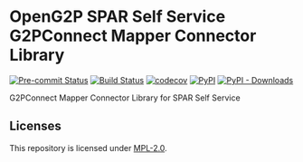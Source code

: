 # OpenG2P SPAR Self Service G2PConnect Mapper Connector Library
[![Pre-commit Status](https://github.com/OpenG2P/openg2p-spar-self-service/actions/workflows/pre-commit.yml/badge.svg?branch=develop)](https://github.com/OpenG2P/openg2p-spar-self-service/actions/workflows/pre-commit.yml?query=branch%3Adevelop)
[![Build Status](https://github.com/OpenG2P/openg2p-spar-self-service/actions/workflows/test.yml/badge.svg?branch=develop)](https://github.com/OpenG2P/openg2p-spar-self-service/actions/workflows/test.yml?query=branch%3Adevelop)
[![codecov](https://codecov.io/gh/OpenG2P/openg2p-spar-self-service/branch/develop/graph/badge.svg)](https://codecov.io/gh/OpenG2P/openg2p-spar-self-service)
[![PyPI](https://img.shields.io/pypi/v/openg2p-spar-self-service-g2pconnect-mapper-connector-lib?label=pypi%20package)](https://pypi.org/project/openg2p-spar-self-service-g2pconnect-mapper-connector-lib)
[![PyPI - Downloads](https://img.shields.io/pypi/dm/openg2p-spar-self-service-g2pconnect-mapper-connector-lib)](https://pypi.org/project/openg2p-spar-self-service-g2pconnect-mapper-connector-lib)

G2PConnect Mapper Connector Library for SPAR Self Service

## Licenses

This repository is licensed under [MPL-2.0](LICENSE).
